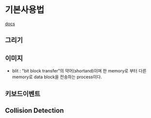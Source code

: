 # 기본사용법
[docs](https://www.pygame.org/docs)
## 그리기
## 이미지 
- blit : "bit block transfer"의 약어(shortand)이며 한 memory로 부터 다른 memory로 data block을 전송하는 process이다. 
## 키보드이벤트
## Collision Detection